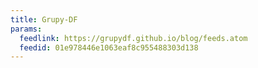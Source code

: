 ```yaml
---
title: Grupy-DF
params:
  feedlink: https://grupydf.github.io/blog/feeds.atom
  feedid: 01e978446e1063eaf8c955488303d138
---
```

